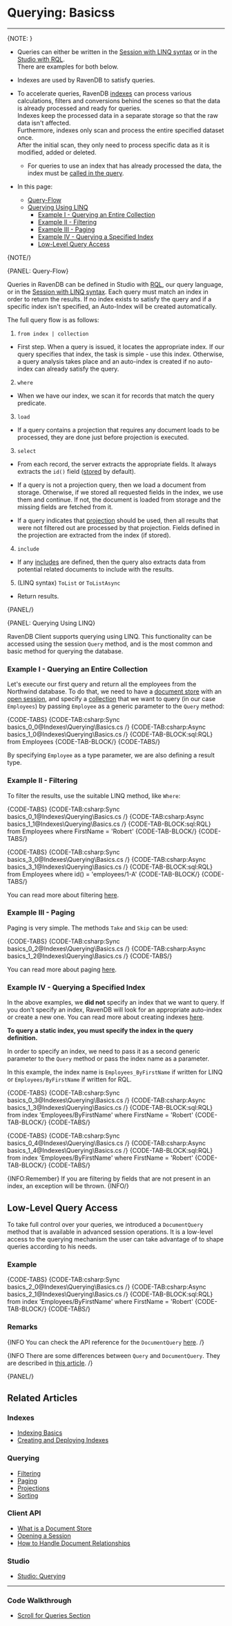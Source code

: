 # Querying: Basicss
---

{NOTE: }

* Queries can either be written in the [Session with LINQ syntax](../../client-api/session/querying/how-to-query) 
  or in the [Studio with RQL](../../studio/database/queries/query-view).  
  There are examples for both below.

* Indexes are used by RavenDB to satisfy queries. 

* To accelerate queries, RavenDB [indexes](../../indexes/creating-and-deploying) can process various calculations, filters and conversions behind the scenes 
  so that the data is already processed and ready for queries.  
  Indexes keep the processed data in a separate storage so that the raw data isn't affected.  
  Furthermore, indexes only scan and process the entire specified dataset once.  
  After the initial scan, they only need to process specific data as it is modified, added or deleted.
   * For queries to use an index that has already processed the data, the index must be [called in the query](../../indexes/querying/basics#example-iv---querying-a-specified-index).

* In this page:
   * [Query-Flow](../../indexes/querying/basics#query-flow)
   * [Querying Using LINQ](../../indexes/querying/basics#querying-using-linq)
      * [Example I - Querying an Entire Collection](../../indexes/querying/basics#example-i---querying-an-entire-collection)
      * [Example II - Filtering](../../indexes/querying/basics#example-ii---filtering)
      * [Example III - Paging](../../indexes/querying/basics#example-iii---paging)
      * [Example IV - Querying a Specified Index](../../indexes/querying/basics#example-iv---querying-a-specified-index)
      * [Low-Level Query Access](../../indexes/querying/basics#low-level-query-access)

{NOTE/}

{PANEL: Query-Flow}

Queries in RavenDB can be defined in Studio with [RQL](../../client-api/session/querying/what-is-rql), our query language, or in the [Session with LINQ syntax](../../client-api/session/querying/how-to-query). 
Each query must match an index in order to return the results. If no index exists to satisfy the query and if a specific index isn't specified, 
an Auto-Index will be created automatically.  

The full query flow is as follows:

1. `from index | collection` 
  - First step. When a query is issued, it locates the appropriate index. 
    If our query specifies that index, the task is simple - use this index. 
    Otherwise, a query analysis takes place and an auto-index is created if no auto-index can already satisfy the query.

2. `where` 
  - When we have our index, we scan it for records that match the query predicate.

3. `load`
  - If a query contains a projection that requires any document loads to be processed, they are done just before projection is executed.

3. `select`
  - From each record, the server extracts the appropriate fields. It always extracts the `id()` field ([stored](../../indexes/storing-data-in-index) by default).   

  - If a query is not a projection query, then we load a document from storage. Otherwise, if we stored all requested fields in the index, we use them and continue. If not, the document is loaded from storage and the missing fields are fetched from it.

  - If a query indicates that [projection](../../indexes/querying/projections) should be used, then all results that were not filtered out are processed by that projection. Fields defined in the projection are extracted from the index (if stored).

4. `include` 
  - If any [includes](../../client-api/how-to/handle-document-relationships#includes) are defined, then the query also extracts data from potential related documents to include with the results.

5. (LINQ syntax) `ToList` or `ToListAsync`
  - Return results.

{PANEL/}

{PANEL: Querying Using LINQ}

RavenDB Client supports querying using LINQ. This functionality can be accessed using the session `Query` method, and is the most common and basic method for querying the database.

### Example I - Querying an Entire Collection

Let's execute our first query and return all the employees from the Northwind database. 
To do that, we need to have a [document store](../../client-api/what-is-a-document-store) with an [open session](../../client-api/session/opening-a-session), 
and specify a [collection](../../client-api/faq/what-is-a-collection) 
that we want to query (in our case `Employees`) by passing `Employee` as a generic parameter to the `Query` method:

{CODE-TABS}
{CODE-TAB:csharp:Sync basics_0_0@Indexes\Querying\Basics.cs /}
{CODE-TAB:csharp:Async basics_1_0@Indexes\Querying\Basics.cs /}
{CODE-TAB-BLOCK:sql:RQL}
from Employees
{CODE-TAB-BLOCK/}
{CODE-TABS/}

By specifying `Employee` as a type parameter, we are also defining a result type.

### Example II - Filtering

To filter the results, use the suitable LINQ method, like `Where`:

{CODE-TABS}
{CODE-TAB:csharp:Sync basics_0_1@Indexes\Querying\Basics.cs /}
{CODE-TAB:csharp:Async basics_1_1@Indexes\Querying\Basics.cs /}
{CODE-TAB-BLOCK:sql:RQL}
from Employees
where FirstName = 'Robert'
{CODE-TAB-BLOCK/}
{CODE-TABS/}

{CODE-TABS}
{CODE-TAB:csharp:Sync basics_3_0@Indexes\Querying\Basics.cs /}
{CODE-TAB:csharp:Async basics_3_1@Indexes\Querying\Basics.cs /}
{CODE-TAB-BLOCK:sql:RQL}
from Employees
where id() = 'employees/1-A'
{CODE-TAB-BLOCK/}
{CODE-TABS/}

You can read more about filtering [here](../../indexes/querying/filtering).

### Example III - Paging

Paging is very simple. The methods `Take` and `Skip` can be used:

{CODE-TABS}
{CODE-TAB:csharp:Sync basics_0_2@Indexes\Querying\Basics.cs /}
{CODE-TAB:csharp:Async basics_1_2@Indexes\Querying\Basics.cs /}
{CODE-TABS/}

You can read more about paging [here](../../indexes/querying/paging).

### Example IV - Querying a Specified Index

In the above examples, we **did not** specify an index that we want to query. 
If you don't specify an index, RavenDB will look for an appropriate auto-index or create a new one. 
You can read more about creating indexes [here](../../indexes/creating-and-deploying).

**To query a static index, you must specify the index in the query definition.**

In order to specify an index, we need to pass it as a second generic parameter to the `Query` method 
or pass the index name as a parameter.

In this example, the index name is `Employees_ByFirstName` if written for LINQ or `Employees/ByFirstName` if written for RQL.

{CODE-TABS}
{CODE-TAB:csharp:Sync basics_0_3@Indexes\Querying\Basics.cs /}
{CODE-TAB:csharp:Async basics_1_3@Indexes\Querying\Basics.cs /}
{CODE-TAB-BLOCK:sql:RQL}
from index 'Employees/ByFirstName' 
where FirstName = 'Robert'
{CODE-TAB-BLOCK/}
{CODE-TABS/}

{CODE-TABS}
{CODE-TAB:csharp:Sync basics_0_4@Indexes\Querying\Basics.cs /}
{CODE-TAB:csharp:Async basics_1_4@Indexes\Querying\Basics.cs /}
{CODE-TAB-BLOCK:sql:RQL}
from index 'Employees/ByFirstName' 
where FirstName = 'Robert'
{CODE-TAB-BLOCK/}
{CODE-TABS/}

{INFO:Remember}
If you are filtering by fields that are not present in an index, an exception will be thrown.
{INFO/}

## Low-Level Query Access

To take full control over your queries, we introduced a `DocumentQuery` method that is available in advanced session operations. It is a low-level access to the querying mechanism the user can take advantage of to shape queries according to his needs.

### Example

{CODE-TABS}
{CODE-TAB:csharp:Sync basics_2_0@Indexes\Querying\Basics.cs /}
{CODE-TAB:csharp:Async basics_2_1@Indexes\Querying\Basics.cs /}
{CODE-TAB-BLOCK:sql:RQL}
from index 'Employees/ByFirstName' 
where FirstName = 'Robert'
{CODE-TAB-BLOCK/}
{CODE-TABS/}

### Remarks

{INFO You can check the API reference for the `DocumentQuery` [here](../../client-api/session/querying/document-query/what-is-document-query). /}

{INFO There are some differences between `Query` and `DocumentQuery`. They are described in [this article](../../client-api/session/querying/document-query/query-vs-document-query). /}

{PANEL/}

## Related Articles

### Indexes

- [Indexing Basics](../../indexes/indexing-basics)
- [Creating and Deploying Indexes](../../indexes/creating-and-deploying)

### Querying

- [Filtering](../../indexes/querying/filtering)
- [Paging](../../indexes/querying/paging)
- [Projections](../../indexes/querying/projections)
- [Sorting](../../indexes/querying/sorting)

### Client API

- [What is a Document Store](../../client-api/what-is-a-document-store)
- [Opening a Session](../../client-api/session/opening-a-session)
- [How to Handle Document Relationships](../../client-api/how-to/handle-document-relationships)

### Studio

- [Studio: Querying](../../studio/database/queries/query-view)

---

### Code Walkthrough

- [Scroll for Queries Section](https://demo.ravendb.net/)
